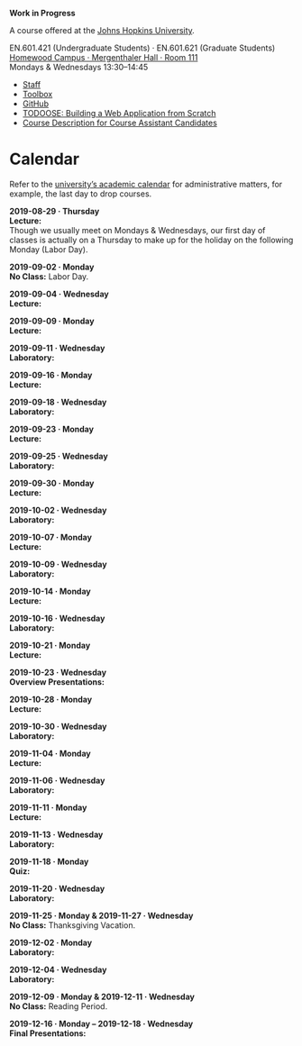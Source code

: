 **Work in Progress**

A course offered at the [Johns Hopkins University](https://www.jhu.edu).

EN.601.421 (Undergraduate Students) · EN.601.621 (Graduate Students)  
[Homewood Campus · Mergenthaler Hall · Room 111](https://www.jhu.edu/maps-directions/campus-map/)  
Mondays & Wednesdays 13:30–14:45

- [Staff](/staff)
- [Toolbox](/toolbox)
- [GitHub](https://github.com/jhu-oose)
- [TODOOSE: Building a Web Application from Scratch](/todoose)
- [Course Description for Course Assistant Candidates](/course-description-for-course-assistant-candidates)

Calendar
========

Refer to the [university’s academic calendar](https://studentaffairs.jhu.edu/registrar/wp-content/uploads/sites/23/2017/03/FINAL.academic-calendar-2019-2020.REVISED_4.29.2019.pdf) for administrative matters, for example, the last day to drop courses.

**2019-08-29 · Thursday**  
**Lecture:**  
Though we usually meet on Mondays & Wednesdays, our first day of classes is actually on a Thursday to make up for the holiday on the following Monday (Labor Day).

**2019-09-02 · Monday**  
**No Class:** Labor Day.

**2019-09-04 · Wednesday**  
**Lecture:**

**2019-09-09 · Monday**  
**Lecture:**

**2019-09-11 · Wednesday**  
**Laboratory:**

**2019-09-16 · Monday**  
**Lecture:**

**2019-09-18 · Wednesday**  
**Laboratory:**

**2019-09-23 · Monday**  
**Lecture:**

**2019-09-25 · Wednesday**  
**Laboratory:**

**2019-09-30 · Monday**  
**Lecture:**

**2019-10-02 · Wednesday**  
**Laboratory:**

**2019-10-07 · Monday**  
**Lecture:**

**2019-10-09 · Wednesday**  
**Laboratory:**

**2019-10-14 · Monday**  
**Lecture:**

**2019-10-16 · Wednesday**  
**Laboratory:**

**2019-10-21 · Monday**  
**Lecture:**

**2019-10-23 · Wednesday**  
**Overview Presentations:**

**2019-10-28 · Monday**  
**Lecture:**

**2019-10-30 · Wednesday**  
**Laboratory:**

**2019-11-04 · Monday**  
**Lecture:**

**2019-11-06 · Wednesday**  
**Laboratory:**

**2019-11-11 · Monday**  
**Lecture:**

**2019-11-13 · Wednesday**  
**Laboratory:**

**2019-11-18 · Monday**  
**Quiz:**

**2019-11-20 · Wednesday**  
**Laboratory:**

**2019-11-25 · Monday & 2019-11-27 · Wednesday**  
**No Class:** Thanksgiving Vacation.

**2019-12-02 · Monday**  
**Laboratory:**

**2019-12-04 · Wednesday**  
**Laboratory:**

**2019-12-09 · Monday & 2019-12-11 · Wednesday**  
**No Class:** Reading Period.

**2019-12-16 · Monday – 2019-12-18 · Wednesday**  
**Final Presentations:**

